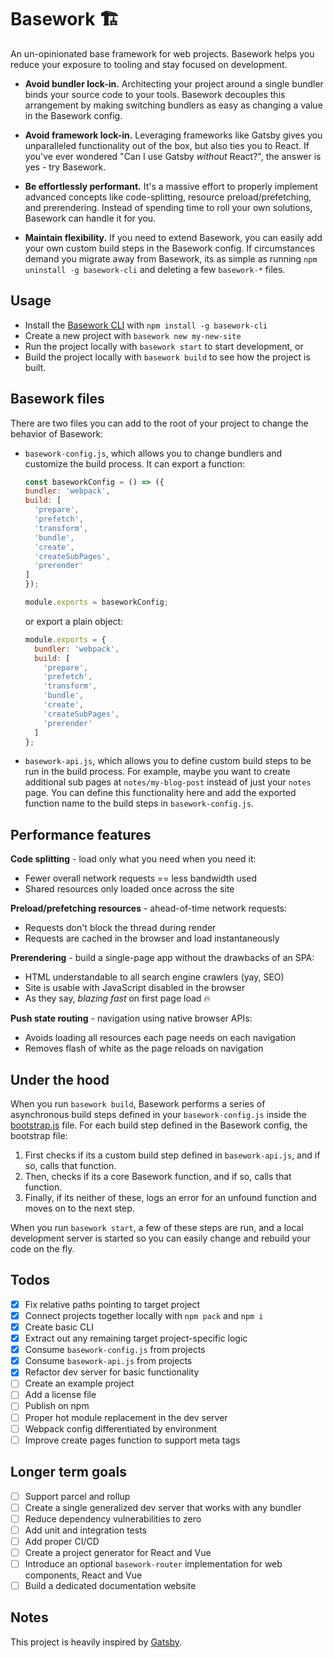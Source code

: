 
# Basework 🏗
An un-opinionated base framework for web projects. Basework helps you reduce your exposure to tooling and stay focused on development.

- **Avoid bundler lock-in.** Architecting your project around a single bundler binds your source code to your tools. Basework decouples this arrangement by making switching bundlers as easy as changing a value in the Basework config.

- **Avoid framework lock-in.** Leveraging frameworks like Gatsby gives you unparalleled functionality out of the box, but also ties you to React. If you've ever wondered "Can I use Gatsby *without* React?", the answer is yes - try Basework.

- **Be effortlessly performant.** It's a massive effort to properly implement advanced concepts like code-splitting, resource preload/prefetching, and prerendering. Instead of spending time to roll your own solutions, Basework can handle it for you.

- **Maintain flexibility.** If you need to extend Basework, you can easily add your own custom build steps in the Basework config. If circumstances demand you migrate away from Basework, its as simple as running `npm uninstall -g basework-cli` and deleting a few `basework-*` files.

## Usage
- Install the [Basework CLI](https://github.com/tyhopp/basework-cli) with `npm install -g basework-cli`
- Create a new project with `basework new my-new-site`
- Run the project locally with `basework start` to start development, or
- Build the project locally with `basework build` to see how the project is built.

## Basework files
There are two files you can add to the root of your project to change the behavior of Basework:
- `basework-config.js`, which allows you to change bundlers and customize the build process. It can export a function:

	```js
	const baseworkConfig = () => ({
    bundler: 'webpack',
    build: [
      'prepare',
      'prefetch',
      'transform',
      'bundle',
      'create',
      'createSubPages',
      'prerender'
    ]
  });

  module.exports = baseworkConfig;
	```

  or export a plain object:

  ```js
  module.exports = {
    bundler: 'webpack',
    build: [
      'prepare',
      'prefetch',
      'transform',
      'bundle',
      'create',
      'createSubPages',
      'prerender'
    ]
  };
  ```

- `basework-api.js`, which allows you to define custom build steps to be run in the build process. For example, maybe you want to create additional sub pages at `notes/my-blog-post` instead of just your `notes` page. You can define this functionality here and add the exported function name to the build steps in `basework-config.js`.

## Performance features

**Code splitting** - load only what you need when you need it:
  - Fewer overall network requests == less bandwidth used
  - Shared resources only loaded once across the site

**Preload/prefetching resources** - ahead-of-time network requests:
  - Requests don't block the thread during render
  - Requests are cached in the browser and load instantaneously

**Prerendering** - build a single-page app without the drawbacks of an SPA:
  - HTML understandable to all search engine crawlers (yay, SEO)
  - Site is usable with JavaScript disabled in the browser
  - As they say, *blazing fast* on first page load 🔥

**Push state routing** - navigation using native browser APIs:
  - Avoids loading all resources each page needs on each navigation
  - Removes flash of white as the page reloads on navigation

## Under the hood
When you run `basework build`, Basework performs a series of asynchronous build steps defined in your `basework-config.js` inside the [bootstrap.js](bootstrap.js) file. For each build step defined in the Basework config, the bootstrap file:

  1. First checks if its a custom build step defined in `basework-api.js`, and if so, calls that function.
  2. Then, checks if its a core Basework function, and if so, calls that function.
  3. Finally, if its neither of these, logs an error for an unfound function and moves on to the next step.

When you run `basework start`, a few of these steps are run, and a local development server is started so you can easily change and rebuild your code on the fly.

## Todos
- [x] Fix relative paths pointing to target project
- [x] Connect projects together locally with `npm pack` and `npm i`
- [x] Create basic CLI
- [x] Extract out any remaining target project-specific logic
- [x] Consume `basework-config.js` from projects
- [x] Consume `basework-api.js` from projects
- [x] Refactor dev server for basic functionality
- [ ] Create an example project
- [ ] Add a license file
- [ ] Publish on npm
- [ ] Proper hot module replacement in the dev server
- [ ] Webpack config differentiated by environment
- [ ] Improve create pages function to support meta tags

## Longer term goals
- [ ] Support parcel and rollup
- [ ] Create a single generalized dev server that works with any bundler
- [ ] Reduce dependency vulnerabilities to zero
- [ ] Add unit and integration tests
- [ ] Add proper CI/CD
- [ ] Create a project generator for React and Vue
- [ ] Introduce an optional `basework-router` implementation for web components, React and Vue
- [ ] Build a dedicated documentation website

## Notes
This project is heavily inspired by [Gatsby](https://gatsby.org).